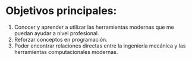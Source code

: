 # Objetivos principales:
1. Conocer  y aprender a utilizar las herramientas modernas que me puedan ayudar a nivel profesional.
2. Reforzar conceptos en programación.
3. Poder encontrar relaciones directas entre la ingeniería mecánica y las herramientas computacionales modernas.
